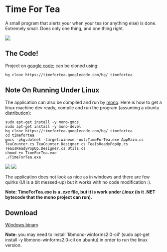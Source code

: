 
# Time For Tea

A small program that alerts your when your tea (or anything else) is done. Extremely small. Does only one thing, and one thing right.

![](../../static/TimeForTea_sshot_v1-2.png)

## The Code!

Project on [google code](http://code.google.com/p/timefortea/); can be cloned using:

    hg clone https://timefortea.googlecode.com/hg/ timefortea 

## Note On Running Under Linux

The application can also be compiled and run by [mono](http://www.mono-project.com/Main_Page). Here is how to get a linux machine dev ready, compile and run the program (assuming a ubuntu distribution):

    sudo apt-get install -y mono-gmcs
    sudo apt-get install -y mono-devel
    hg clone https://timefortea.googlecode.com/hg/ timefortea
    cd timefortea
    gmcs -pkg:dotnet -target:winexe -out:TimeForTea.exe AppMain.cs TeaCounter.cs TeaCounter.Designer.cs TeaIsReadyPopUp.cs TeaIsReadyPopUp.Designer.cs Utils.cs
    chmod +x TimeForTea.exe
    ./TimeForTea.exe

![](../../static/TimeForTea_sshot_v1-2_linux.png)
![](../../static/TimeForTea_sshot_v1-2_linux_popup.png)

The application does not look as nice as in windows and there are few quirks (UI is a bit messed-up) but it works with no code modification :).

**Note: TimeForTea.exe is a _.exe_ file, but it is work under _Linux_ (is it .NET bytecode that the mono project can run).**

## Download

[Windows binary](../../static/TimeForTea_1.2_win.zip)

**Note:** you may need to install `libmono-winforms2.0-cil' (sudo apt-get install -y libmono-winforms2.0-cil on ubuntu) in order to run the linux version.




